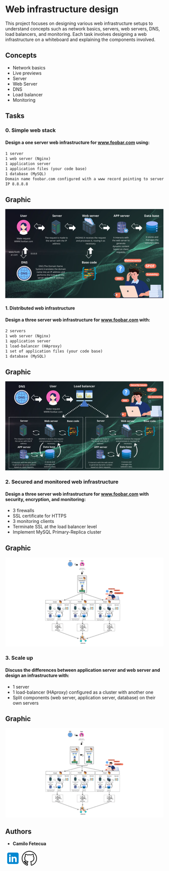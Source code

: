 # Web infrastructure design

This project focuses on designing various web infrastructure setups to understand concepts such as network basics, servers, web servers, DNS, load balancers, and monitoring. Each task involves designing a web infrastructure on a whiteboard and explaining the components involved.

## Concepts

- Network basics
- Live previews
- Server
- Web Server
- DNS
- Load balancer
- Monitoring

## Tasks
### 0. Simple web stack

#### Design a one server web infrastructure for www.foobar.com using:

    1 server
    1 web server (Nginx)
    1 application server
    1 application files (your code base)
    1 database (MySQL)
    Domain name foobar.com configured with a www record pointing to server IP 8.8.8.8

## Graphic

<img src="https://github.com/camilof91/holbertonschool-system_engineering-devops/blob/master/web_infrastructure_design/img/1.png" alt="App Screenshot" width="500">

#### 1. Distributed web infrastructure

#### Design a three server web infrastructure for www.foobar.com with:

    2 servers
    1 web server (Nginx)
    1 application server
    1 load-balancer (HAproxy)
    1 set of application files (your code base)
    1 database (MySQL)

## Graphic

<img src="https://github.com/camilof91/holbertonschool-system_engineering-devops/blob/master/web_infrastructure_design/img/2.png" alt="App Screenshot" width="500">

### 2. Secured and monitored web infrastructure

#### Design a three server web infrastructure for www.foobar.com with security, encryption, and monitoring:

- 3 firewalls
- SSL certificate for HTTPS
- 3 monitoring clients
- Terminate SSL at the load balancer level
- Implement MySQL Primary-Replica cluster

## Graphic

<img src="https://github.com/camilof91/holbertonschool-system_engineering-devops/blob/master/web_infrastructure_design/img/3.png" alt="App Screenshot" width="500">

### 3. Scale up

#### Discuss the differences between application server and web server and design an infrastructure with:

- 1 server
- 1 load-balancer (HAproxy) configured as a cluster with another one
- Split components (web server, application server, database) on their own servers

## Graphic

<img src="https://github.com/camilof91/holbertonschool-system_engineering-devops/blob/master/web_infrastructure_design/img/4.png" alt="App Screenshot" width="500">

## Authors

- **Camilo Fetecua**

[![linkedIn](https://github.com/camilof91/imagenes/blob/master/icons-linkedin.png?raw=true)](www.linkedin.com/in/camilo-fetecua)   [![GITHUB](https://github.com/camilof91/imagenes/blob/master/icons-github-48x48.png?raw=true)](https://github.com/camilof91)

